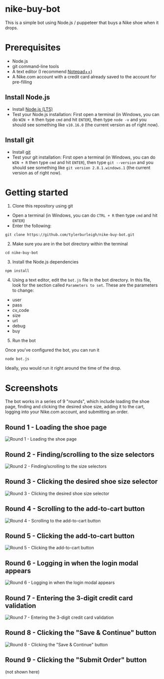 # nike-buy-bot

This is a simple bot using Node.js / puppeteer that buys a Nike shoe when it drops.

# Prerequisites

- Node.js
- git command-line tools
- A text editor (I recommend [Notepad++](https://notepad-plus-plus.org))
- A Nike.com account with a credit card already saved to the account for pre-filling

## Install Node.js

- Install [Node.js (LTS)](https://nodejs.org/en/download)
- Test your Node.js installation: First open a terminal (in Windows, you can do `WIN + R` then type `cmd` and hit `ENTER`), then type `node -v` and you should see something like `v10.16.0` (the current version as of right now).

## Install git

- Install [git](https://git-scm.com/downloads)
- Test your git installation: First open a terminal (in Windows, you can do `WIN + R` then type `cmd` and hit `ENTER`), then type `git --version` and you should see something like `git version 2.8.1.windows.1` (the current version as of right now).

# Getting started

1. Clone this repository using git

- Open a terminal (in Windows, you can do `CTRL + R` then type `cmd` and hit `ENTER`)
- Enter the following:

`git clone https://github.com/tylerburleigh/nike-buy-bot.git`

2. Make sure you are in the bot directory within the terminal

`cd nike-buy-bot`

3. Install the Node.js dependencies

`npm install`

4. Using a text editor, edit the `bot.js` file in the bot directory. In this file, look for the section called `Parameters to set`. These are the parameters to change:

- user
- pass
- cv_code
- size
- url
- debug
- buy

5. Run the bot

Once you've configured the bot, you can run it

`node bot.js`

Ideally, you would run it right around the time of the drop.

# Screenshots

The bot works in a series of 9 "rounds", which include loading the shoe page, finding and clicking the desired shoe size, adding it to the cart, logging into your Nike.com account, and submitting an order.

## Round 1 - Loading the shoe page
![Round 1 - Loading the shoe page](https://raw.githubusercontent.com/tylerburleigh/nike-buy-bot/master/extras/demo_screenshots/bot__1_loaded_1576250190.png)

## Round 2 - Finding/scrolling to the size selectors
![Round 2 - Finding/scrolling to the size selectors](https://raw.githubusercontent.com/tylerburleigh/nike-buy-bot/master/extras/demo_screenshots/bot__2_selectors_1576250192.png)

## Round 3 - Clicking the desired shoe size selector
![Round 3 - Clicking the desired shoe size selector](https://raw.githubusercontent.com/tylerburleigh/nike-buy-bot/master/extras/demo_screenshots/bot__3_size_clicked_1576250193.png)

## Round 4 - Scrolling to the add-to-cart button
![Round 4 - Scrolling to the add-to-cart button](https://raw.githubusercontent.com/tylerburleigh/nike-buy-bot/master/extras/demo_screenshots/bot__4_scroll_to_add_button_1576250195.png)

## Round 5 - Clicking the add-to-cart button
![Round 5 - Clicking the add-to-cart button](https://raw.githubusercontent.com/tylerburleigh/nike-buy-bot/master/extras/demo_screenshots/bot__5_clicked_add_button_1576250196.png)

## Round 6 - Logging in when the login modal appears
![Round 6 - Logging in when the login modal appears](https://raw.githubusercontent.com/tylerburleigh/nike-buy-bot/master/extras/demo_screenshots/bot__6_logged_in_1576250198.png)

## Round 7 - Entering the 3-digit credit card validation
![Round 7 - Entering the 3-digit credit card validation](https://raw.githubusercontent.com/tylerburleigh/nike-buy-bot/master/extras/demo_screenshots/bot__7_entered_cv_1576250203.png)

## Round 8 - Clicking the "Save & Continue" button
![Round 8 - Clicking the "Save & Continue" button](https://raw.githubusercontent.com/tylerburleigh/nike-buy-bot/master/extras/demo_screenshots/bot__8_save_continue_1576250204.png)

## Round 9 - Clicking the "Submit Order" button
(not shown here)
